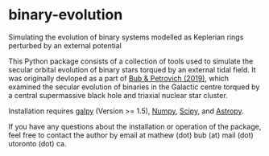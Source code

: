 # binary-evolution
Simulating the evolution of binary systems modelled as Keplerian rings perturbed by an external potential


This Python package consists of a collection of tools used to simulate the secular orbital evolution of binary stars torqued by an external tidal field. It was originally devloped as a part of [Bub & Petrovich (2019)](https://arxiv.org/abs/1910.02079), which examined the secular evolution of binaries in the Galactic centre torqued by a central supermassive black hole and triaxial nuclear star cluster.

Installation requires [galpy](https://galpy.readthedocs.io) (Version >= 1.5), [Numpy](http://numpy.org/), [Scipy](http://www.scipy.org/), and [Astropy](http://www.astropy.org/).

If you have any questions about the installation or operation of the package, feel free to contact the author by email at mathew (dot) bub (at) mail (dot) utoronto (dot) ca.
